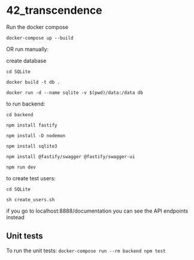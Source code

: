 # 42_transcendence

Run the docker compose

```
docker-compose up --build
```

OR run manually:

create database

`cd SQLite`

`docker build -t db .`

`docker run -d --name sqlite -v $(pwd)/data:/data db`

to run backend:

`cd backend`

`npm install fastify`

`npm install -D nodemon`

`npm install sqlite3`

`npm install @fastify/swagger @fastify/swagger-ui`

`npm run dev`

to create test users:

`cd SQLite`

`sh create_users.sh`

if you go to localhost:8888/documentation you can see the API endpoints instead

## Unit tests

To run the unit tests:
`docker-compose run --rm backend npm test`
